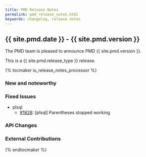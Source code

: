 ```yaml
---
title: PMD Release Notes
permalink: pmd_release_notes.html
keywords: changelog, release notes
---
```


## {{ site.pmd.date }} - {{ site.pmd.version }}

The PMD team is pleased to announce PMD {{ site.pmd.version }}.

This is a {{ site.pmd.release_type }} release.

{% tocmaker is_release_notes_processor %}

### New and noteworthy

### Fixed Issues

*   plsql
    *   [#1828](https://github.com/pmd/pmd/issues/1828): \[plsql] Parentheses stopped working

### API Changes

### External Contributions

{% endtocmaker %}

